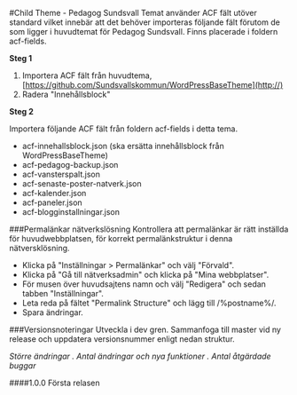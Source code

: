 #Child Theme - Pedagog Sundsvall
Temat använder ACF fält utöver standard vilket innebär att det behöver importeras följande fält förutom de som ligger i huvudtemat för Pedagog Sundsvall. Finns placerade i foldern acf-fields.

**Steg 1**

1. Importera ACF fält från huvudtema, [https://github.com/Sundsvallskommun/WordPressBaseTheme](http://)
2. Radera "Innehållsblock"

**Steg 2**

Importera följande ACF fält från foldern acf-fields i detta tema.


- acf-innehallsblock.json (ska ersätta innehållsblock från WordPressBaseTheme)
- acf-pedagog-backup.json
- acf-vansterspalt.json
- acf-senaste-poster-natverk.json
- acf-kalender.json
- acf-paneler.json
- acf-blogginstallningar.json

###Permalänkar nätverkslösning
Kontrollera att permalänkar är rätt inställda för huvudwebbplatsen, för korrekt permalänkstruktur i denna nätversklösning.
- Klicka på "Inställningar > Permalänkar" och välj "Förvald".
- Klicka på "Gå till nätverksadmin" och klicka på "Mina webbplatser".
- För musen över huvudsajtens namn och välj "Redigera" och sedan tabben "Inställningar".
- Leta reda på fältet "Permalink Structure" och lägg till /%postname%/.
- Spara ändringar.


###Versionsnoteringar
Utveckla i dev gren. Sammanfoga till master vid ny release och uppdatera versionsnummer enligt nedan struktur.

*Större ändringar . Antal ändringar och nya funktioner . Antal åtgärdade buggar*

####1.0.0
Första relasen
